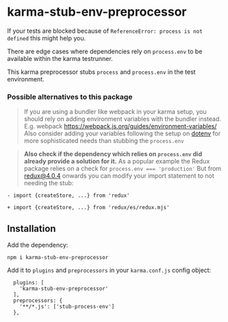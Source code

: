 # karma-stub-env-preprocessor

If your tests are blocked because of `ReferenceError: process is not defined` this might help you.

There are edge cases where dependencies rely on `process.env` to be available within the karma testrunner.

This karma preprocessor stubs `process` and `process.env` in the test environment.

### Possible alternatives to this package

> If you are using a bundler like webpack in your karma setup, 
> you should rely on adding environment variables with the bundler instead.
> E.g. webpack https://webpack.js.org/guides/environment-variables/
> Also consider adding your variables following the setup on [dotenv](https://github.com/motdotla/dotenv) for more sophisticated needs than stubbing the `process.env` 

> **Also check if the dependency which relies on `process.env` 
> did already provide a solution for it.** As a popular example the Redux 
> package relies on a check for `process.env === 'production'` But
> from redux@4.0.4 onwards you can modify your import statement to not needing the stub:

`- import {createStore, ...} from 'redux'` 

`+ import {createStore, ...} from 'redux/es/redux.mjs'`

## Installation

Add the dependency:

```
npm i karma-stub-env-preprocessor
```

Add it to `plugins` and `preprocessors` in your `karma.conf.js` config object:

```
  plugins: [
    'karma-stub-env-preprocessor'
  ],
  preprocessors: {
    '**/*.js': ['stub-process-env']
  },
```
